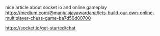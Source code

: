 nice article about socket io and online gameplay 
https://medium.com/@manjulajayawardana/lets-build-our-own-online-multiplayer-chess-game-ba7d56d00700

https://socket.io/get-started/chat